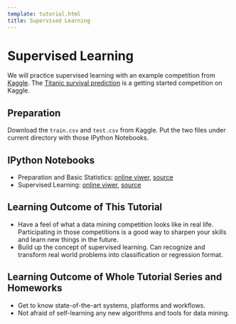```yaml
---
template: tutorial.html
title: Supervised Learning
---
```


# Supervised Learning

We will practice supervised learning with an example competition from [Kaggle](http://www.kaggle.com/).
The [Titanic survival prediction](http://www.kaggle.com/c/titanic-gettingStarted/) 
is a getting started competition on Kaggle.

## Preparation

Download the `train.csv` and `test.csv` from Kaggle.
Put the two files under current directory with those IPython Notebooks.

## IPython Notebooks

   * Preparation and Basic Statistics:
   [online viwer](http://nbviewer.ipython.org/urls/course.ie.cuhk.edu.hk/~engg4030/tutorial/tutorial13/Preparation-and-Basic-Statistics.ipynb),
   [source](https://course.ie.cuhk.edu.hk/~engg4030/tutorial/tutorial13/Preparation-and-Basic-Statistics.ipynb)
   * Supervised Learning:
   [online viwer](http://nbviewer.ipython.org/urls/course.ie.cuhk.edu.hk/~engg4030/tutorial/tutorial13/Supervised-Learning.ipynb),
   [source](https://course.ie.cuhk.edu.hk/~engg4030/tutorial/tutorial13/Supervised-Learning.ipynb)

## Learning Outcome of This Tutorial

   * Have a feel of what a data mining competition looks like in real life.
   Participating in those competitions is a good way to sharpen your skills and learn new things in the future.
   * Build up the concept of supervised learning.
   Can recognize and transform real world problems into classification or regression format.

## Learning Outcome of Whole Tutorial Series and Homeworks

   * Get to know state-of-the-art systems, platforms and workflows.
   * Not afraid of self-learning any new algorithms and tools for data mining.
